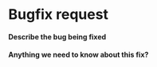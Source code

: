# Bugfix request

<!--
THIS TEMPLATE IS CURRENTLY UNUSED DUE TO GITHUB LIMITATIONS!
To be used for pull requests that fix a bug
-->

#### Describe the bug being fixed

<!-- 
If an issue exists for the bug, mention 
that this PR fixes that issue
-->

#### Anything we need to know about this fix?